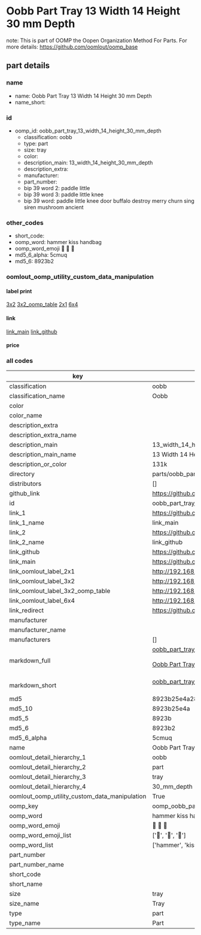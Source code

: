 # Oobb Part Tray 13 Width 14 Height 30 mm Depth  

note: This is part of OOMP the Oopen Organization Method For Parts. For more details: https://github.com/oomlout/oomp_base

##  part details
  







### name
* name: Oobb Part Tray 13 Width 14 Height 30 mm Depth
* name_short: 
### id
* oomp_id: oobb_part_tray_13_width_14_height_30_mm_depth
  * classification: oobb
  * type: part
  * size: tray
  * color: 
  * description_main: 13_width_14_height_30_mm_depth
  * description_extra: 
  * manufacturer: 
  * part_number: 
  * bip 39 word 2: paddle little
  * bip 39 word 3: paddle little knee
  * bip 39 word: paddle little knee door buffalo destroy merry churn sing siren mushroom ancient

### other_codes
* short_code: 
* oomp_word: hammer kiss handbag
* oomp_word_emoji :hammer: :kiss: :handbag:
* md5_6_alpha: 5cmuq
* md5_6: 8923b2






### oomlout_oomp_utility_custom_data_manipulation
#### label print
[3x2](http://192.168.1.245:1112/?label=oomp%205cmuq)
[3x2_oomp_table](http://192.168.1.108:1112/?label=oomp%205cmuq)
[2x1](http://192.168.1.242:1112/?label=oomp%205cmuq)
[6x4](http://192.168.1.55:1112/?label=oomp%205cmuq)    

#### link

[link_main](https://github.com/oomlout/oomlout_oomp_version_1_messy/tree/main/parts/oobb_part_tray_13_width_14_height_30_mm_depth) [link_github](https://github.com/oomlout/oomlout_oomp_version_1_messy/tree/main/parts/oobb_part_tray_13_width_14_height_30_mm_depth)                             

#### price







### all codes 
| key | value |  
| --- | --- |  
| classification | oobb |  
| classification_name | Oobb |  
| color |  |  
| color_name |  |  
| description_extra |  |  
| description_extra_name |  |  
| description_main | 13_width_14_height_30_mm_depth |  
| description_main_name | 13 Width 14 Height 30 mm Depth |  
| description_or_color | 131k |  
| directory | parts/oobb_part_tray_13_width_14_height_30_mm_depth |  
| distributors | [] |  
| github_link | https://github.com/oomlout/oomlout_oomp_part_src/tree/main/parts/oobb_part_tray_13_width_14_height_30_mm_depth |  
| id | oobb_part_tray_13_width_14_height_30_mm_depth |  
| link_1 | https://github.com/oomlout/oomlout_oomp_version_1_messy/tree/main/parts/oobb_part_tray_13_width_14_height_30_mm_depth |  
| link_1_name | link_main |  
| link_2 | https://github.com/oomlout/oomlout_oomp_version_1_messy/tree/main/parts/oobb_part_tray_13_width_14_height_30_mm_depth |  
| link_2_name | link_github |  
| link_github | https://github.com/oomlout/oomlout_oomp_version_1_messy/tree/main/parts/oobb_part_tray_13_width_14_height_30_mm_depth |  
| link_main | https://github.com/oomlout/oomlout_oomp_version_1_messy/tree/main/parts/oobb_part_tray_13_width_14_height_30_mm_depth |  
| link_oomlout_label_2x1 | http://192.168.1.242:1112/?label=oomp%205cmuq |  
| link_oomlout_label_3x2 | http://192.168.1.245:1112/?label=oomp%205cmuq |  
| link_oomlout_label_3x2_oomp_table | http://192.168.1.108:1112/?label=oomp%205cmuq |  
| link_oomlout_label_6x4 | http://192.168.1.55:1112/?label=oomp%205cmuq |  
| link_redirect | https://github.com/oomlout/oomlout_oomp_version_1_messy/tree/main/parts/oobb_part_tray_13_width_14_height_30_mm_depth |  
| manufacturer |  |  
| manufacturer_name |  |  
| manufacturers | [] |  
| markdown_full | [oobb_part_tray_13_width_14_height_30_mm_depth](none)<br>[](none)<br>[Oobb Part Tray 13 Width 14 Height 30 Mm Depth](none)<br><br> |  
| markdown_short | [oobb_part_tray_13_width_14_height_30_mm_depth](none)<br><br> |  
| md5 | 8923b25e4a28d174f08ed416f720a4f6 |  
| md5_10 | 8923b25e4a |  
| md5_5 | 8923b |  
| md5_6 | 8923b2 |  
| md5_6_alpha | 5cmuq |  
| name | Oobb Part Tray 13 Width 14 Height 30 mm Depth |  
| oomlout_detail_hierarchy_1 | oobb |  
| oomlout_detail_hierarchy_2 | part |  
| oomlout_detail_hierarchy_3 | tray |  
| oomlout_detail_hierarchy_4 | 30_mm_depth |  
| oomlout_oomp_utility_custom_data_manipulation | True |  
| oomp_key | oomp_oobb_part_tray_13_width_14_height_30_mm_depth |  
| oomp_word | hammer kiss handbag |  
| oomp_word_emoji | :hammer: :kiss: :handbag: |  
| oomp_word_emoji_list | [':hammer:', ':kiss:', ':handbag:'] |  
| oomp_word_list | ['hammer', 'kiss', 'handbag'] |  
| part_number |  |  
| part_number_name |  |  
| short_code |  |  
| short_name |  |  
| size | tray |  
| size_name | Tray |  
| type | part |  
| type_name | Part |  
